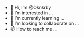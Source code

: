 - 👋 Hi, I’m @Oknkrby
- 👀 I’m interested in ...
- 🌱 I’m currently learning ...
- 💞️ I’m looking to collaborate on ...
- 📫 How to reach me ...

<!---
Oknkrby/Oknkrby is a ✨ special ✨ repository because its `README.md` (this file) appears on your GitHub profile.
You can click the Preview link to take a look at your changes.
--->

